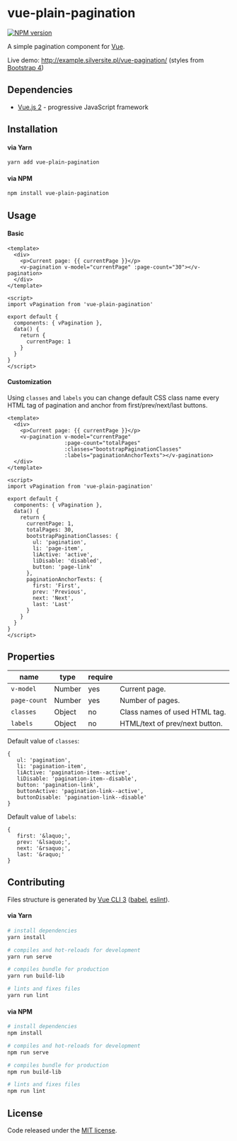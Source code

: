 # vue-plain-pagination
[![NPM version][npm-image]][npm-url]

A simple pagination component for [Vue](https://vuejs.org/).

Live demo: http://example.silversite.pl/vue-pagination/ 
(styles from [Bootstrap 4](http://getbootstrap.com/docs/4.1/components/pagination/))

## Dependencies

* [Vue.js 2](https://vuejs.org/) - progressive JavaScript framework

## Installation

#### via Yarn
```bash
yarn add vue-plain-pagination
```

#### via NPM
```bash
npm install vue-plain-pagination
```

## Usage

#### Basic

```vue
<template>
  <div>
    <p>Current page: {{ currentPage }}</p>
    <v-pagination v-model="currentPage" :page-count="30"></v-pagination>
  </div>
</template>

<script>
import vPagination from 'vue-plain-pagination'

export default {
  components: { vPagination },
  data() {
    return {
      currentPage: 1
    }
  }
}
</script>

```

#### Customization

Using `classes` and `labels` you can change default CSS class name every HTML tag of pagination and anchor from 
first/prev/next/last buttons.

```vue
<template>
  <div>
    <p>Current page: {{ currentPage }}</p>
    <v-pagination v-model="currentPage"
                  :page-count="totalPages"
                  :classes="bootstrapPaginationClasses"
                  :labels="paginationAnchorTexts"></v-pagination>
  </div>
</template>

<script>
import vPagination from 'vue-plain-pagination'

export default {
  components: { vPagination },
  data() {
    return {
      currentPage: 1,
      totalPages: 30,
      bootstrapPaginationClasses: {
        ul: 'pagination',
        li: 'page-item',
        liActive: 'active',
        liDisable: 'disabled',
        button: 'page-link'  
      },
      paginationAnchorTexts: {
        first: 'First',
        prev: 'Previous',
        next: 'Next',
        last: 'Last'
      }
    }
  }
}
</script>

```

## Properties

| name | type | require |  |
| --- | --- | --- |--- |
| `v-model` | Number | yes | Current page. |
| `page-count` | Number | yes | Number of pages. |
| `classes` | Object | no | Class names of used HTML tag. |
| `labels` | Object | no | HTML/text of prev/next button. |

 Default value of `classes`:
 ```
 {
    ul: 'pagination',
    li: 'pagination-item',
    liActive: 'pagination-item--active',
    liDisable: 'pagination-item--disable',
    button: 'pagination-link',
    buttonActive: 'pagination-link--active',
    buttonDisable: 'pagination-link--disable'
 }
 ```

Default value of `labels`:
 ```
 {
    first: '&laquo;',
    prev: '&lsaquo;',
    next: '&rsaquo;',
    last: '&raquo;'
 }
 ```

## Contributing

Files structure is generated by [Vue CLI 3](https://cli.vuejs.org/) ([babel](https://babeljs.io/), [eslint](https://eslint.org/)).

#### via Yarn

``` bash
# install dependencies
yarn install

# compiles and hot-reloads for development
yarn run serve

# compiles bundle for production
yarn run build-lib

# lints and fixes files
yarn run lint

```

#### via NPM

``` bash
# install dependencies
npm install

# compiles and hot-reloads for development
npm run serve

# compiles bundle for production
npm run build-lib

# lints and fixes files
npm run lint

```

## License

Code released under the [MIT license](LICENSE.md).

[npm-image]: https://img.shields.io/npm/v/vue-plain-pagination.svg?style=flat-square
[npm-url]: https://npmjs.org/package/vue-plain-pagination
